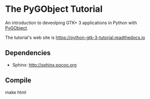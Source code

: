 The PyGObject Tutorial
======================

An introduction to deveolping GTK+ 3 applications in Python with [PyGObject](https://pygobject.readthedocs.io).

The tutorial's web site is https://python-gtk-3-tutorial.readthedocs.io


Dependencies
------------
- Sphinx: http://sphinx.pocoo.org


Compile
-------
make html
